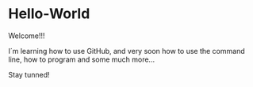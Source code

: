 # Hello-World

Welcome!!!

I´m learning how to use GitHub, and very soon how to use the command line, how to program and some much more...

Stay tunned!


